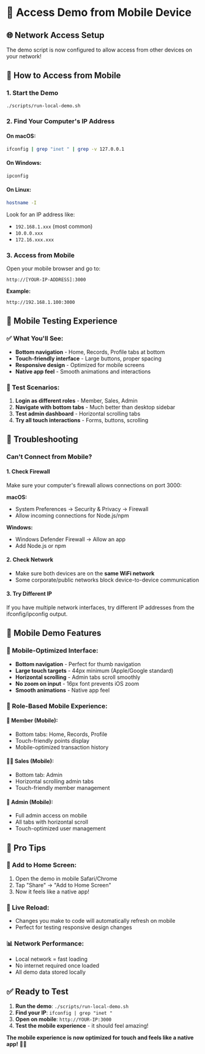 # 📱 Access Demo from Mobile Device

## 🌐 **Network Access Setup**

The demo script is now configured to allow access from other devices on your network!

## 🚀 **How to Access from Mobile**

### **1. Start the Demo**
```bash
./scripts/run-local-demo.sh
```

### **2. Find Your Computer's IP Address**

#### **On macOS:**
```bash
ifconfig | grep "inet " | grep -v 127.0.0.1
```

#### **On Windows:**
```bash
ipconfig
```

#### **On Linux:**
```bash
hostname -I
```

Look for an IP address like:
- `192.168.1.xxx` (most common)
- `10.0.0.xxx` 
- `172.16.xxx.xxx`

### **3. Access from Mobile**

Open your mobile browser and go to:
```
http://[YOUR-IP-ADDRESS]:3000
```

**Example:**
```
http://192.168.1.100:3000
```

## 📱 **Mobile Testing Experience**

### **✅ What You'll See:**
- **Bottom navigation** - Home, Records, Profile tabs at bottom
- **Touch-friendly interface** - Large buttons, proper spacing
- **Responsive design** - Optimized for mobile screens
- **Native app feel** - Smooth animations and interactions

### **🎯 Test Scenarios:**
1. **Login as different roles** - Member, Sales, Admin
2. **Navigate with bottom tabs** - Much better than desktop sidebar
3. **Test admin dashboard** - Horizontal scrolling tabs
4. **Try all touch interactions** - Forms, buttons, scrolling

## 🔧 **Troubleshooting**

### **Can't Connect from Mobile?**

#### **1. Check Firewall**
Make sure your computer's firewall allows connections on port 3000:

**macOS:**
- System Preferences → Security & Privacy → Firewall
- Allow incoming connections for Node.js/npm

**Windows:**
- Windows Defender Firewall → Allow an app
- Add Node.js or npm

#### **2. Check Network**
- Make sure both devices are on the **same WiFi network**
- Some corporate/public networks block device-to-device communication

#### **3. Try Different IP**
If you have multiple network interfaces, try different IP addresses from the ifconfig/ipconfig output.

## 🎊 **Mobile Demo Features**

### **📱 Mobile-Optimized Interface:**
- **Bottom navigation** - Perfect for thumb navigation
- **Large touch targets** - 44px minimum (Apple/Google standard)
- **Horizontal scrolling** - Admin tabs scroll smoothly
- **No zoom on input** - 16px font prevents iOS zoom
- **Smooth animations** - Native app feel

### **🎯 Role-Based Mobile Experience:**

#### **👤 Member (Mobile):**
- Bottom tabs: Home, Records, Profile
- Touch-friendly points display
- Mobile-optimized transaction history

#### **👨‍💼 Sales (Mobile):**
- Bottom tab: Admin
- Horizontal scrolling admin tabs
- Touch-friendly member management

#### **👑 Admin (Mobile):**
- Full admin access on mobile
- All tabs with horizontal scroll
- Touch-optimized user management

## 🌟 **Pro Tips**

### **📱 Add to Home Screen:**
1. Open the demo in mobile Safari/Chrome
2. Tap "Share" → "Add to Home Screen"
3. Now it feels like a native app!

### **🔄 Live Reload:**
- Changes you make to code will automatically refresh on mobile
- Perfect for testing responsive design changes

### **📊 Network Performance:**
- Local network = fast loading
- No internet required once loaded
- All demo data stored locally

## ✅ **Ready to Test**

1. **Run the demo**: `./scripts/run-local-demo.sh`
2. **Find your IP**: `ifconfig | grep "inet "`
3. **Open on mobile**: `http://YOUR-IP:3000`
4. **Test the mobile experience** - it should feel amazing!

**The mobile experience is now optimized for touch and feels like a native app!** 📱✨